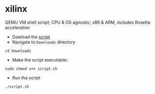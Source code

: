 # xilinx
QEMU VM shell script; CPU &amp; OS agnostic; x86 &amp; ARM, includes Rosetta acceleration

- Dowload the [script](https://github.com/pelasgus/xilinx/releases/download/latest/script.sh)
- Navigate to `Downloads` directory
```
cd Downloads
```
- Make the script executable:
```
sudo chmod u+x script.sh
```
- Run the script
```
./script.sh
```
